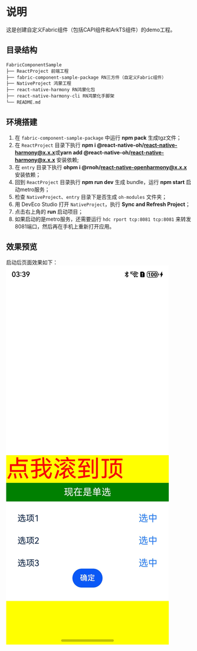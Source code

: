 # 说明
这是创建自定义Fabric组件（包括CAPI组件和ArkTS组件）的demo工程。


## 目录结构

```md
FabricComponentSample
├── ReactProject 前端工程
├── fabric-component-sample-package RN三方件（自定义Fabric组件）
├── NativeProject 鸿蒙工程
├── react-native-harmony RN鸿蒙化包
├── react-native-harmony-cli RN鸿蒙化手脚架
└── README.md
```


## 环境搭建
1. 在 `fabric-component-sample-package` 中运行 **npm pack** 生成tgz文件；
2. 在 `ReactProject` 目录下执行 **npm i @react-native-oh/react-native-harmony@x.x.x**或**yarn add @react-native-oh/react-native-harmony@x.x.x** 安装依赖;
3. 在 `entry` 目录下执行 **ohpm i @rnoh/react-native-openharmony@x.x.x** 安装依赖；
4. 回到 `ReactProject` 目录执行 **npm run dev** 生成 bundle，运行 **npm start** 启动metro服务；
5. 检查 `NativeProject`、`entry` 目录下是否生成 `oh-modules` 文件夹；
6. 用 DevEco Studio 打开 `NativeProject`，执行 **Sync and Refresh Project**；
7. 点击右上角的 **run** 启动项目；
8. 如果启动的是metro服务，还需要运行 `hdc rport tcp:8081 tcp:8081` 来转发8081端口，然后再在手机上重新打开应用。

## 效果预览
启动后页面效果如下：
![FabricComponentSample运行界面](./screenshots/Screenshot.jpeg)
